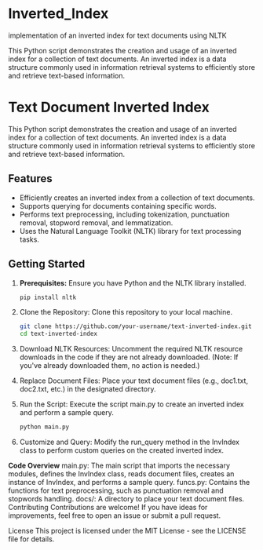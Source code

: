 # Inverted_Index
implementation of an inverted index for text documents using NLTK

This Python script demonstrates the creation and usage of an inverted index for a collection of text documents. An inverted index is a data structure commonly used in information retrieval systems to efficiently store and retrieve text-based information.

# Text Document Inverted Index

This Python script demonstrates the creation and usage of an inverted index for a collection of text documents. An inverted index is a data structure commonly used in information retrieval systems to efficiently store and retrieve text-based information.

## Features

- Efficiently creates an inverted index from a collection of text documents.
- Supports querying for documents containing specific words.
- Performs text preprocessing, including tokenization, punctuation removal, stopword removal, and lemmatization.
- Uses the Natural Language Toolkit (NLTK) library for text processing tasks.

## Getting Started

1. **Prerequisites:** Ensure you have Python and the NLTK library installed.
   
   ```bash
   pip install nltk
   
2. Clone the Repository: Clone this repository to your local machine.
   ```bash
   git clone https://github.com/your-username/text-inverted-index.git
   cd text-inverted-index
   
3. Download NLTK Resources: Uncomment the required NLTK resource downloads in the code if they are not already downloaded. (Note: If you've already downloaded them, no action is needed.)

4. Replace Document Files: Place your text document files (e.g., doc1.txt, doc2.txt, etc.) in the designated directory.

5. Run the Script: Execute the script main.py to create an inverted index and perform a sample query.
    ```bash
   python main.py

6. Customize and Query: Modify the run_query method in the InvIndex class to perform custom queries on the created inverted index.

**Code Overview**
main.py: The main script that imports the necessary modules, defines the InvIndex class, reads document files, creates an instance of InvIndex, and performs a sample query.
funcs.py: Contains the functions for text preprocessing, such as punctuation removal and stopwords handling.
docs/: A directory to place your text document files.
Contributing
Contributions are welcome! If you have ideas for improvements, feel free to open an issue or submit a pull request.

License
This project is licensed under the MIT License - see the LICENSE file for details.
